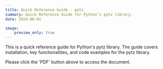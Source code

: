 ```yaml
---
title: Quick Reference Guide - pytz
summary: Quick Reference Guide for Python’s pytz library.
date: 2024-06-01

image:
    preview_only: true
---
```


This is a quick reference guide for Python's pytz library. The guide covers installation, key functionalities, and code examples for the pytz library.

Please click the 'PDF' button above to access the document. 
